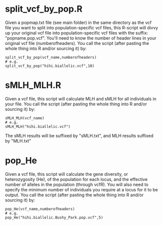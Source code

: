 # split_vcf_by_pop.R
Given a popmap.txt file (see main folder) in the same directory as the vcf file you want to split into population-specific vcf files, this R-script will divvy up your original vcf file into population-specific vcf files with the suffix: "popname.pop.vcf". You'll need to know the number of header lines in your original vcf file (numberofheaders). You call the script (after pasting the whole thing into R and/or sourcing it) by:
```
split_vcf_by_pop(vcf_name,numberofheaders)
# e.g.
split_vcf_by_pop("hihi.biallelic.vcf",10)
```

# sMLH_MLH.R
Given a vcf file, this script will calculate MLH and sMLH for all individuals in your file. You call the script (after pasting the whole thing into R and/or sourcing it) by:
```
sMLH_MLH(vcf_name)
# e.g.
sMLH_MLH("hihi.biallelic.vcf")
```
The sMLH results will be suffixed by "sMLH.txt", and MLH results suffixed by "MLH.txt"

# pop_He
Given a vcf file, this script will calculate the gene diversity, or heterozygosity (He), of the population for each locus, and the effective number of alleles in the population (through vcfR). You will also need to specify the minimum number of individuals you require at a locus for it to be output. You call the script (after pasting the whole thing into R and/or sourcing it) by:
```
pop_He(vcf_name,numberofheaders)
# e.g.
pop_He("hihi.biallelic.Bushy_Park.pop.vcf",5)
```
